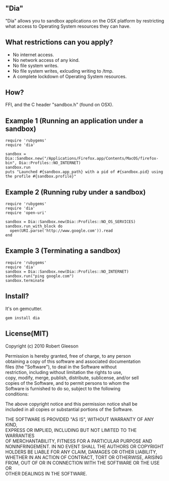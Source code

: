 ## "Dia"

"Dia" allows you to sandbox applications on the OSX platform by restricting what access to Operating System resources they can have.  

## What restrictions can you apply?  

* No internet access.
* No network access of any kind.
* No file system writes.
* No file system writes, exlcuding writing to /tmp.
* A complete lockdown of Operating System resources.

## How?
FFI, and the C header "sandbox.h" (found on OSX).

## Example 1 (Running an application under a sandbox)

    require 'rubygems'
    require 'dia'

    sandbox = Dia::Sandbox.new("/Applications/Firefox.app/Contents/MacOS/firefox-bin", Dia::Profiles::NO_INTERNET)
    sandbox.run
    puts "Launched #{sandbox.app_path} with a pid of #{sandbox.pid} using the profile #{sandbox.profile}"

## Example 2 (Running ruby under a sandbox)

    require 'rubygems'
    require 'dia'
    require 'open-uri'
    
    sandbox = Dia::Sandbox.new(Dia::Profiles::NO_OS_SERVICES)
    sandbox.run_with_block do
      open(URI.parse('http://www.google.com')).read
    end
    
## Example 3 (Terminating a sandbox)

    require 'rubygems'
    require 'dia'
    sandbox = Dia::Sandbox.new(Dia::Profiles::NO_INTERNET)
    sandbox.run("ping google.com")
    sandbox.terminate
    
## Install?

It's on gemcutter.  

    gem install dia

## License(MIT)

 Copyright (c) 2010 Robert Gleeson   
  
 Permission is hereby granted, free of charge, to any person  
 obtaining a copy of this software and associated documentation  
 files (the "Software"), to deal in the Software without  
 restriction, including without limitation the rights to use,  
 copy, modify, merge, publish, distribute, sublicense, and/or sell  
 copies of the Software, and to permit persons to whom the  
 Software is furnished to do so, subject to the following  
 conditions:  

 The above copyright notice and this permission notice shall be  
 included in all copies or substantial portions of the Software.  

 THE SOFTWARE IS PROVIDED "AS IS", WITHOUT WARRANTY OF ANY KIND,  
 EXPRESS OR IMPLIED, INCLUDING BUT NOT LIMITED TO THE WARRANTIES  
 OF MERCHANTABILITY, FITNESS FOR A PARTICULAR PURPOSE AND  
 NONINFRINGEMENT. IN NO EVENT SHALL THE AUTHORS OR COPYRIGHT  
 HOLDERS BE LIABLE FOR ANY CLAIM, DAMAGES OR OTHER LIABILITY,  
 WHETHER IN AN ACTION OF CONTRACT, TORT OR OTHERWISE, ARISING  
 FROM, OUT OF OR IN CONNECTION WITH THE SOFTWARE OR THE USE OR  
 OTHER DEALINGS IN THE SOFTWARE.  
